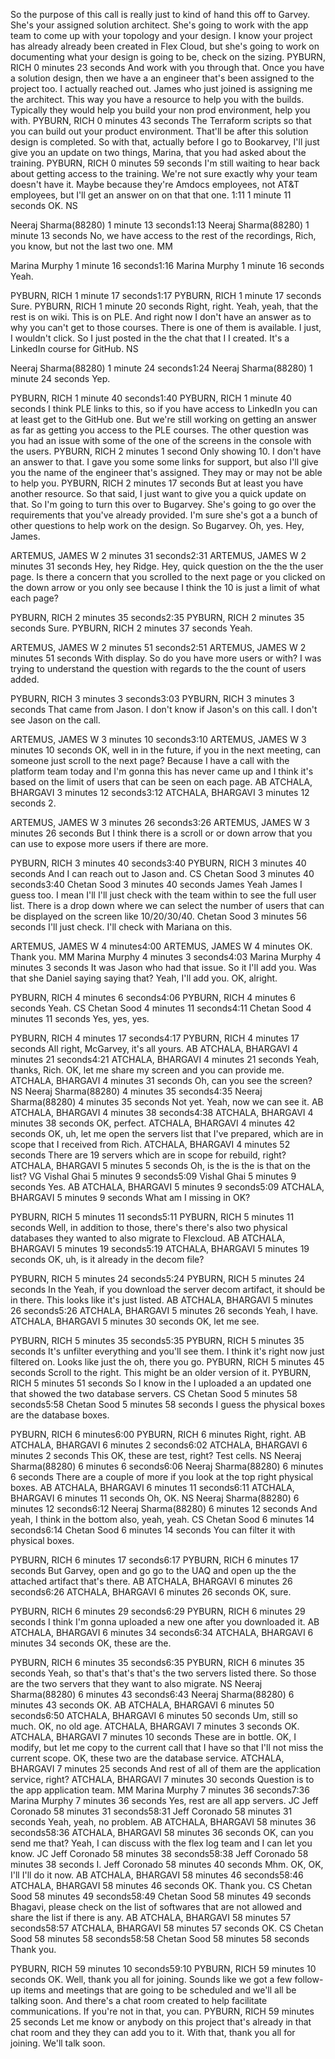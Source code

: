 So the purpose of this call is really just to kind of hand this off to Garvey. She's your assigned solution architect. She's going to work with the app team to come up with your topology and your design. I know your project has already already been created in Flex Cloud, but she's going to work on documenting what your design is going to be, check on the sizing.
PYBURN, RICH 0 minutes 23 seconds
And work with you through that. Once you have a solution design, then we have a an engineer that's been assigned to the project too. I actually reached out. James who just joined is assigning me the architect. This way you have a resource to help you with the builds. Typically they would help you build your non prod environment, help you with.
PYBURN, RICH 0 minutes 43 seconds
The Terraform scripts so that you can build out your product environment. That'll be after this solution design is completed. So with that, actually before I go to Bookarvey, I'll just give you an update on two things, Marina, that you had asked about the training.
PYBURN, RICH 0 minutes 59 seconds
I'm still waiting to hear back about getting access to the training. We're not sure exactly why your team doesn't have it. Maybe because they're Amdocs employees, not AT&T employees, but I'll get an answer on on that that one.
1:11
1 minute 11 seconds
OK.
NS

Neeraj Sharma(88280)
1 minute 13 seconds1:13
Neeraj Sharma(88280) 1 minute 13 seconds
No, we have access to the rest of the recordings, Rich, you know, but not the last two one.
MM

Marina Murphy
1 minute 16 seconds1:16
Marina Murphy 1 minute 16 seconds
Yeah.

PYBURN, RICH
1 minute 17 seconds1:17
PYBURN, RICH 1 minute 17 seconds
Sure.
PYBURN, RICH 1 minute 20 seconds
Right, right. Yeah, yeah, that the rest is on wiki. This is on PLE. And right now I don't have an answer as to why you can't get to those courses. There is one of them is available. I just, I wouldn't click. So I just posted in the the chat that I I created. It's a LinkedIn course for GitHub.
NS

Neeraj Sharma(88280)
1 minute 24 seconds1:24
Neeraj Sharma(88280) 1 minute 24 seconds
Yep.

PYBURN, RICH
1 minute 40 seconds1:40
PYBURN, RICH 1 minute 40 seconds
I think PLE links to this, so if you have access to LinkedIn you can at least get to the GitHub one. But we're still working on getting an answer as far as getting you access to the PLE courses. The other question was you had an issue with some of the one of the screens in the console with the users.
PYBURN, RICH 2 minutes 1 second
Only showing 10. I don't have an answer to that. I gave you some some links for support, but also I'll give you the name of the engineer that's assigned. They may or may not be able to help you.
PYBURN, RICH 2 minutes 17 seconds
But at least you have another resource. So that said, I just want to give you a quick update on that. So I'm going to turn this over to Bugarvey. She's going to go over the requirements that you've already provided. I'm sure she's got a a bunch of other questions to help work on the design. So Bugarvey. Oh, yes. Hey, James.

ARTEMUS, JAMES W
2 minutes 31 seconds2:31
ARTEMUS, JAMES W 2 minutes 31 seconds
Hey, hey Ridge. Hey, quick question on the the the user page. Is there a concern that you scrolled to the next page or you clicked on the down arrow or you only see because I think the 10 is just a limit of what each page?

PYBURN, RICH
2 minutes 35 seconds2:35
PYBURN, RICH 2 minutes 35 seconds
Sure.
PYBURN, RICH 2 minutes 37 seconds
Yeah.

ARTEMUS, JAMES W
2 minutes 51 seconds2:51
ARTEMUS, JAMES W 2 minutes 51 seconds
With display. So do you have more users or with? I was trying to understand the question with regards to the the count of users added.

PYBURN, RICH
3 minutes 3 seconds3:03
PYBURN, RICH 3 minutes 3 seconds
That came from Jason. I don't know if Jason's on this call. I don't see Jason on the call.

ARTEMUS, JAMES W
3 minutes 10 seconds3:10
ARTEMUS, JAMES W 3 minutes 10 seconds
OK, well in in the future, if you in the next meeting, can someone just scroll to the next page? Because I have a call with the platform team today and I'm gonna this has never came up and I think it's based on the limit of users that can be seen on each page.
AB
ATCHALA, BHARGAVI
3 minutes 12 seconds3:12
ATCHALA, BHARGAVI 3 minutes 12 seconds
2.

ARTEMUS, JAMES W
3 minutes 26 seconds3:26
ARTEMUS, JAMES W 3 minutes 26 seconds
But I think there is a scroll or or down arrow that you can use to expose more users if there are more.

PYBURN, RICH
3 minutes 40 seconds3:40
PYBURN, RICH 3 minutes 40 seconds
And I can reach out to Jason and.
CS
Chetan Sood
3 minutes 40 seconds3:40
Chetan Sood 3 minutes 40 seconds
James Yeah James I guess too. I mean I'll I'll just check with the team within to see the full user list. There is a drop down where we can select the number of users that can be displayed on the screen like 10/20/30/40.
Chetan Sood 3 minutes 56 seconds
I'll just check. I'll check with Mariana on this.

ARTEMUS, JAMES W
4 minutes4:00
ARTEMUS, JAMES W 4 minutes
OK. Thank you.
MM
Marina Murphy
4 minutes 3 seconds4:03
Marina Murphy 4 minutes 3 seconds
It was Jason who had that issue. So it I'll add you. Was that she Daniel saying saying that? Yeah, I'll add you. OK, alright.

PYBURN, RICH
4 minutes 6 seconds4:06
PYBURN, RICH 4 minutes 6 seconds
Yeah.
CS
Chetan Sood
4 minutes 11 seconds4:11
Chetan Sood 4 minutes 11 seconds
Yes, yes, yes.

PYBURN, RICH
4 minutes 17 seconds4:17
PYBURN, RICH 4 minutes 17 seconds
All right, McGarvey, it's all yours.
AB
ATCHALA, BHARGAVI
4 minutes 21 seconds4:21
ATCHALA, BHARGAVI 4 minutes 21 seconds
Yeah, thanks, Rich. OK, let me share my screen and you can provide me.
ATCHALA, BHARGAVI 4 minutes 31 seconds
Oh, can you see the screen?
NS
Neeraj Sharma(88280)
4 minutes 35 seconds4:35
Neeraj Sharma(88280) 4 minutes 35 seconds
Not yet. Yeah, now we can see it.
AB
ATCHALA, BHARGAVI
4 minutes 38 seconds4:38
ATCHALA, BHARGAVI 4 minutes 38 seconds
OK, perfect.
ATCHALA, BHARGAVI 4 minutes 42 seconds
OK, uh, let me open the servers list that I've prepared, which are in scope that I received from Rich.
ATCHALA, BHARGAVI 4 minutes 52 seconds
There are 19 servers which are in scope for rebuild, right?
ATCHALA, BHARGAVI 5 minutes 5 seconds
Oh, is the is the is that on the list?
VG
Vishal Ghai
5 minutes 9 seconds5:09
Vishal Ghai 5 minutes 9 seconds
Yes.
AB
ATCHALA, BHARGAVI
5 minutes 9 seconds5:09
ATCHALA, BHARGAVI 5 minutes 9 seconds
What am I missing in OK?

PYBURN, RICH
5 minutes 11 seconds5:11
PYBURN, RICH 5 minutes 11 seconds
Well, in addition to those, there's there's also two physical databases they wanted to also migrate to Flexcloud.
AB
ATCHALA, BHARGAVI
5 minutes 19 seconds5:19
ATCHALA, BHARGAVI 5 minutes 19 seconds
OK, uh, is it already in the decom file?

PYBURN, RICH
5 minutes 24 seconds5:24
PYBURN, RICH 5 minutes 24 seconds
In the Yeah, if you download the server decom artifact, it should be in there. This looks like it's just listed.
AB
ATCHALA, BHARGAVI
5 minutes 26 seconds5:26
ATCHALA, BHARGAVI 5 minutes 26 seconds
Yeah, I have.
ATCHALA, BHARGAVI 5 minutes 30 seconds
OK, let me see.

PYBURN, RICH
5 minutes 35 seconds5:35
PYBURN, RICH 5 minutes 35 seconds
It's unfilter everything and you'll see them. I think it's right now just filtered on. Looks like just the oh, there you go.
PYBURN, RICH 5 minutes 45 seconds
Scroll to the right. This might be an older version of it.
PYBURN, RICH 5 minutes 51 seconds
So I know in the I uploaded a an updated one that showed the two database servers.
CS
Chetan Sood
5 minutes 58 seconds5:58
Chetan Sood 5 minutes 58 seconds
I guess the physical boxes are the database boxes.

PYBURN, RICH
6 minutes6:00
PYBURN, RICH 6 minutes
Right, right.
AB
ATCHALA, BHARGAVI
6 minutes 2 seconds6:02
ATCHALA, BHARGAVI 6 minutes 2 seconds
This OK, these are test, right? Test cells.
NS
Neeraj Sharma(88280)
6 minutes 6 seconds6:06
Neeraj Sharma(88280) 6 minutes 6 seconds
There are a couple of more if you look at the top right physical boxes.
AB
ATCHALA, BHARGAVI
6 minutes 11 seconds6:11
ATCHALA, BHARGAVI 6 minutes 11 seconds
Oh, OK.
NS
Neeraj Sharma(88280)
6 minutes 12 seconds6:12
Neeraj Sharma(88280) 6 minutes 12 seconds
And yeah, I think in the bottom also, yeah, yeah.
CS
Chetan Sood
6 minutes 14 seconds6:14
Chetan Sood 6 minutes 14 seconds
You can filter it with physical boxes.

PYBURN, RICH
6 minutes 17 seconds6:17
PYBURN, RICH 6 minutes 17 seconds
But Garvey, open and go go to the UAQ and open up the the attached artifact that's there.
AB
ATCHALA, BHARGAVI
6 minutes 26 seconds6:26
ATCHALA, BHARGAVI 6 minutes 26 seconds
OK, sure.

PYBURN, RICH
6 minutes 29 seconds6:29
PYBURN, RICH 6 minutes 29 seconds
I think I'm gonna uploaded a new one after you downloaded it.
AB
ATCHALA, BHARGAVI
6 minutes 34 seconds6:34
ATCHALA, BHARGAVI 6 minutes 34 seconds
OK, these are the.

PYBURN, RICH
6 minutes 35 seconds6:35
PYBURN, RICH 6 minutes 35 seconds
Yeah, so that's that's that's the two servers listed there. So those are the two servers that they want to also migrate.
NS
Neeraj Sharma(88280)
6 minutes 43 seconds6:43
Neeraj Sharma(88280) 6 minutes 43 seconds
OK.
AB
ATCHALA, BHARGAVI
6 minutes 50 seconds6:50
ATCHALA, BHARGAVI 6 minutes 50 seconds
Um, still so much. OK, no old age.
ATCHALA, BHARGAVI 7 minutes 3 seconds
OK.
ATCHALA, BHARGAVI 7 minutes 10 seconds
These are in bottle. OK, I modify, but let me copy to the current call that I have so that I'll not miss the current scope. OK, these two are the database service.
ATCHALA, BHARGAVI 7 minutes 25 seconds
And rest of all of them are the application service, right?
ATCHALA, BHARGAVI 7 minutes 30 seconds
Question is to the app application team.
MM
Marina Murphy
7 minutes 36 seconds7:36
Marina Murphy 7 minutes 36 seconds
Yes, rest are all app servers.
JC
Jeff Coronado
58 minutes 31 seconds58:31
Jeff Coronado 58 minutes 31 seconds
Yeah, yeah, no problem.
AB
ATCHALA, BHARGAVI
58 minutes 36 seconds58:36
ATCHALA, BHARGAVI 58 minutes 36 seconds
OK, can you send me that? Yeah, I can discuss with the flex log team and I can let you know.
JC
Jeff Coronado
58 minutes 38 seconds58:38
Jeff Coronado 58 minutes 38 seconds
I.
Jeff Coronado 58 minutes 40 seconds
Mhm. OK, OK, I'll I'll do it now.
AB
ATCHALA, BHARGAVI
58 minutes 46 seconds58:46
ATCHALA, BHARGAVI 58 minutes 46 seconds
OK. Thank you.
CS
Chetan Sood
58 minutes 49 seconds58:49
Chetan Sood 58 minutes 49 seconds
Bhagavi, please check on the list of softwares that are not allowed and share the list if there is any.
AB
ATCHALA, BHARGAVI
58 minutes 57 seconds58:57
ATCHALA, BHARGAVI 58 minutes 57 seconds
OK.
CS
Chetan Sood
58 minutes 58 seconds58:58
Chetan Sood 58 minutes 58 seconds
Thank you.

PYBURN, RICH
59 minutes 10 seconds59:10
PYBURN, RICH 59 minutes 10 seconds
OK. Well, thank you all for joining. Sounds like we got a few follow-up items and meetings that are going to be scheduled and we'll all be talking soon. And there's a chat room created to help facilitate communications. If you're not in that, you can.
PYBURN, RICH 59 minutes 25 seconds
Let me know or anybody on this project that's already in that chat room and they they can add you to it. With that, thank you all for joining. We'll talk soon.
